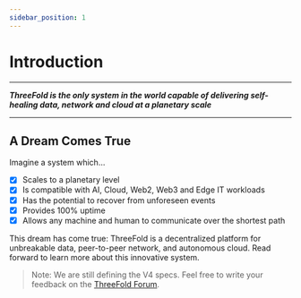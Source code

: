 ```yaml
---
sidebar_position: 1
---
```


# Introduction

---

***ThreeFold is the only system in the world capable of delivering self-healing data, network and cloud at a planetary scale***

---

## A Dream Comes True

Imagine a system which...

- [x] Scales to a planetary level
- [x] Is compatible with AI, Cloud, Web2, Web3 and Edge IT workloads
- [x] Has the potential to recover from unforeseen events
- [x] Provides 100% uptime
- [x] Allows any machine and human to communicate over the shortest path

This dream has come true: ThreeFold is a decentralized platform for unbreakable data, peer-to-peer network, and autonomous cloud. Read forward to learn more about this innovative system.

> Note: We are still defining the V4 specs. Feel free to write your feedback on the [ThreeFold Forum](https://forum.threefold.io).